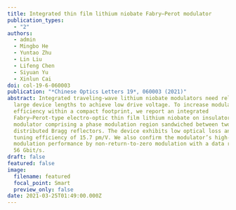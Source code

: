 ```yaml
---
title: Integrated thin film lithium niobate Fabry–Perot modulator
publication_types:
  - "2"
authors:
  - admin
  - Mingbo He
  - Yuntao Zhu
  - Lin Liu
  - Lifeng Chen
  - Siyuan Yu
  - Xinlun Cai
doi: col-19-6-060003
publication: "*Chinese Optics Letters 19*, 060003 (2021)"
abstract: Integrated traveling-wave lithium niobate modulators need relatively
  large device lengths to achieve low drive voltage. To increase modulation
  efficiency within a compact footprint, we report an integrated
  Fabry–Perot-type electro-optic thin film lithium niobate on insulator
  modulator comprising a phase modulation region sandwiched between two
  distributed Bragg reflectors. The device exhibits low optical loss and a high
  tuning efficiency of 15.7 pm/V. We also confirm the modulator’s high-speed
  modulation performance by non-return-to-zero modulation with a data rate up to
  56 Gbit/s.
draft: false
featured: false
image:
  filename: featured
  focal_point: Smart
  preview_only: false
date: 2021-03-25T01:49:00.000Z
---
```

